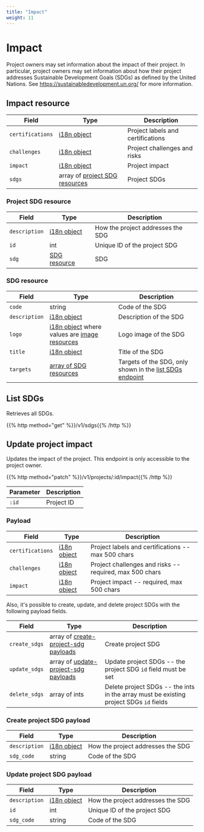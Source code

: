 ```yaml
---
title: "Impact"
weight: 11
---
```


# Impact

Project owners may set information about the impact of their project. In particular, project owners may set information about how their project addresses Sustainable Development Goals (SDGs) as defined by the United Nations. See https://sustainabledevelopment.un.org/ for more information.

## Impact resource

| Field            | Type                                                    | Description                       |
| ---------------- | ------------------------------------------------------- | --------------------------------- |
| `certifications` | [i18n object](#i18n)                                    | Project labels and certifications |
| `challenges`     | [i18n object](#i18n)                                    | Project challenges and risks      |
| `impact`         | [i18n object](#i18n)                                    | Project impact                    |
| `sdgs`           | array of [project SDG resources](#project-sdg-resource) | Project SDGs                      |

### Project SDG resource

| Field         | Type                          | Description                       |
| ------------- | ----------------------------- | --------------------------------- |
| `description` | [i18n object](#i18n)          | How the project addresses the SDG |
| `id`          | int                           | Unique ID of the project SDG      |
| `sdg`         | [SDG resource](#sdg-resource) | SDG                               |

### SDG resource

| Field         | Type                                                            | Description                                                            |
| ------------- | --------------------------------------------------------------- | ---------------------------------------------------------------------- |
| `code`        | string                                                          | Code of the SDG                                                        |
| `description` | [i18n object](#i18n)                                            | Description of the SDG                                                 |
| `logo`        | [i18n object](#i18n) where values are [image resources](#image) | Logo image of the SDG                                                  |
| `title`       | [i18n object](#i18n)                                            | Title of the SDG                                                       |
| `targets`     | [array of SDG resources](#sdg-resource)                         | Targets of the SDG, only shown in the [list SDGs endpoint](#list-sdgs) |

## List SDGs

Retrieves all SDGs.

{{% http method="get" %}}/v1/sdgs{{% /http %}}

## Update project impact

Updates the impact of the project. This endpoint is only accessible to the project owner.

{{% http method="patch" %}}/v1/projects/:id/impact{{% /http %}}

| Parameter | Description |
| --------- | ----------- |
| `:id`     | Project ID  |

### Payload

| Field            | Type                 | Description                                             |
| ---------------- | -------------------- | ------------------------------------------------------- |
| `certifications` | [i18n object](#i18n) | Project labels and certifications -- max 500 chars      |
| `challenges`     | [i18n object](#i18n) | Project challenges and risks -- required, max 500 chars |
| `impact`         | [i18n object](#i18n) | Project impact -- required, max 500 chars               |

Also, it's possible to create, update, and delete project SDGs with the following payload fields.

| Field         | Type                                                                | Description                                                                            |
| ------------- | ------------------------------------------------------------------- | -------------------------------------------------------------------------------------- |
| `create_sdgs` | array of [create-project-sdg payloads](#create-project-sdg-payload) | Create project SDG                                                                     |
| `update_sdgs` | array of [update-project-sdg payloads](#update-project-sdg-payload) | Update project SDGs -- the project SDG `id` field must be set                          |
| `delete_sdgs` | array of ints                                                       | Delete project SDGs -- the ints in the array must be existing project SDGs `id` fields |

### Create project SDG payload

| Field         | Type                 | Description                       |
| ------------- | -------------------- | --------------------------------- |
| `description` | [i18n object](#i18n) | How the project addresses the SDG |
| `sdg_code`    | string               | Code of the SDG                   |

### Update project SDG payload

| Field         | Type                 | Description                       |
| ------------- | -------------------- | --------------------------------- |
| `description` | [i18n object](#i18n) | How the project addresses the SDG |
| `id`          | int                  | Unique ID of the project SDG      |
| `sdg_code`    | string               | Code of the SDG                   |
